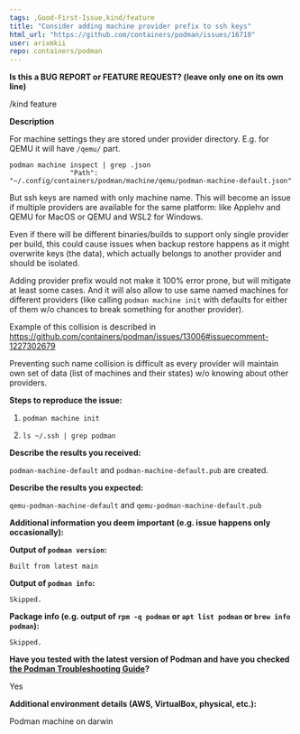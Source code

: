 ```yaml
---
tags: ,Good-First-Issue,kind/feature
title: "Consider adding machine provider prefix to ssh keys"
html_url: "https://github.com/containers/podman/issues/16710"
user: arixmkii
repo: containers/podman
---
```


<!--
---------------------------------------------------
BUG REPORT INFORMATION
---------------------------------------------------
Use the commands below to provide key information from your environment:
You do NOT have to include this information if this is a FEATURE REQUEST

**NOTE** A large number of issues reported against Podman are often found to already be fixed
in more current versions of the project.  Before reporting an issue, please verify the
version you are running with `podman version` and compare it to the latest release
documented on the top of Podman's [README.md](../README.md).  If they differ, please
update your version of Podman to the latest possible and retry your command before creating
an issue.

Also, there is a running list of known issues in the [Podman Troubleshooting Guide](https://github.com/containers/podman/blob/main/troubleshooting.md),
please reference that page before opening a new issue.

If you are filing a bug against `podman build`, please instead file a bug
against Buildah (https://github.com/containers/buildah/issues). Podman build
executes Buildah to perform container builds, and as such the Buildah
maintainers are best equipped to handle these bugs.
-->

**Is this a BUG REPORT or FEATURE REQUEST? (leave only one on its own line)**

/kind feature

**Description**

For machine settings they are stored under provider directory. E.g. for QEMU it will have `/qemu/` part.
```
podman machine inspect | grep .json
               "Path": "~/.config/containers/podman/machine/qemu/podman-machine-default.json"
```

But ssh keys are named with only machine name. This will become an issue if multiple providers are available for the same platform: like Applehv and QEMU for MacOS or QEMU and WSL2 for Windows.

Even if there will be different binaries/builds to support only single provider per build, this could cause issues when backup restore happens as it might overwrite keys (the data), which actually belongs to another provider and should be isolated.

Adding provider prefix would not make it 100% error prone, but will mitigate at least some cases. And it will also allow to use same named machines for different providers (like calling `podman machine init` with defaults for either of them w/o chances to break something for another provider).

Example of this collision is described in https://github.com/containers/podman/issues/13006#issuecomment-1227302679

Preventing such name collision is difficult as every provider will maintain own set of data (list of machines and their states) w/o knowing about other providers.

<!--
Briefly describe the problem you are having in a few paragraphs.
-->

**Steps to reproduce the issue:**

1. `podman machine init`

2. `ls ~/.ssh | grep podman`

**Describe the results you received:**

`podman-machine-default` and `podman-machine-default.pub` are created.

**Describe the results you expected:**

`qemu-podman-machine-default` and `qemu-podman-machine-default.pub`

**Additional information you deem important (e.g. issue happens only occasionally):**

**Output of `podman version`:**

```
Built from latest main
```

**Output of `podman info`:**

```
Skipped.
```

**Package info (e.g. output of `rpm -q podman` or `apt list podman` or `brew info podman`):**

```
Skipped.
```

**Have you tested with the latest version of Podman and have you checked [the Podman Troubleshooting Guide](https://github.com/containers/podman/blob/main/troubleshooting.md)?**


Yes

**Additional environment details (AWS, VirtualBox, physical, etc.):**

Podman machine on darwin